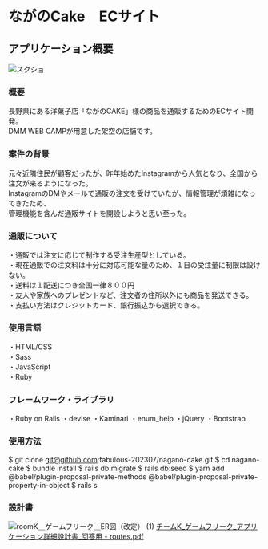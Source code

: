 # ながのCake　ECサイト
## アプリケーション概要
![スクショ](https://github.com/nagano-cake-k/nagano-cake/assets/141293221/0e57821e-5bca-4ecd-8860-cf825894716e)

### 概要
長野県にある洋菓子店「ながのCAKE」様の商品を通販するためのECサイト開発。  
DMM WEB CAMPが用意した架空の店舗です。  

### 案件の背景
元々近隣住民が顧客だったが、昨年始めたInstagramから人気となり、全国から注文が来るようになった。   
InstagramのDMやメールで通販の注文を受けていたが、情報管理が煩雑になってきたため、  
管理機能を含んだ通販サイトを開設しようと思い至った。  

### 通販について
・通販では注文に応じて制作する受注生産型としている。  
・現在通販での注文料は十分に対応可能な量のため、１日の受注量に制限は設けない。  
・送料は１配送につき全国一律８００円  
・友人や家族へのプレゼントなど、注文者の住所以外にも商品を発送できる。  
・支払い方法はクレジットカード、銀行振込から選択できる。  

### 使用言語
・HTML/CSS  
・Sass  
・JavaScript  
・Ruby  

### フレームワーク・ライブラリ
・Ruby on Rails
・devise
・Kaminari
・enum_help
・jQuery
・Bootstrap

### 使用方法
$ git clone git@github.com:fabulous-202307/nagano-cake.git
$ cd nagano-cake
$ bundle install
$ rails db:migrate
$ rails db:seed
$ yarn add @babel/plugin-proposal-private-methods @babel/plugin-proposal-private-property-in-object
$ rails s


### 設計書



![roomK＿ゲームフリーク＿ER図（改定） (1)](https://github.com/nagano-cake-k/nagano-cake/assets/141293221/d4d9cfab-0ff5-47aa-97e9-960d5f3025cf)
[チームK_ゲームフリーク_アプリケーション詳細設計書_回答用  - routes.pdf](https://github.com/nagano-cake-k/nagano-cake/files/13174874/K_._._.-.routes.pdf)

